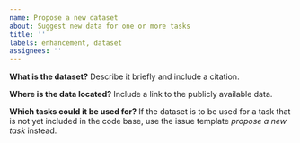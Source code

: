 ```yaml
---
name: Propose a new dataset
about: Suggest new data for one or more tasks
title: ''
labels: enhancement, dataset
assignees: ''
---
```


**What is the dataset?**
Describe it briefly and include a citation.

**Where is the data located?**
Include a link to the publicly available data.

**Which tasks could it be used for?**
If the dataset is to be used for a task that is not yet included in the code base, use
the issue template *propose a new task* instead.
